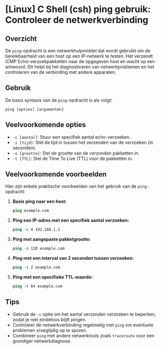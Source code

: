 # [Linux] C Shell (csh) ping gebruik: Controleer de netwerkverbinding

## Overzicht
De `ping`-opdracht is een netwerkhulpmiddel dat wordt gebruikt om de bereikbaarheid van een host op een IP-netwerk te testen. Het verzendt ICMP Echo-verzoekpakketten naar de opgegeven host en wacht op een antwoord. Dit helpt bij het diagnosticeren van netwerkproblemen en het controleren van de verbinding met andere apparaten.

## Gebruik
De basis syntaxis van de `ping`-opdracht is als volgt:

```
ping [opties] [argumenten]
```

## Veelvoorkomende opties
- `-c [aantal]`: Stuur een specifiek aantal echo-verzoeken.
- `-i [tijd]`: Stel de tijd in tussen het verzenden van de verzoeken (in seconden).
- `-s [grootte]`: Stel de grootte van de verzonden pakketten in.
- `-t [TTL]`: Stel de Time To Live (TTL) voor de pakketten in.

## Veelvoorkomende voorbeelden
Hier zijn enkele praktische voorbeelden van het gebruik van de `ping`-opdracht:

1. **Basis ping naar een host:**
   ```csh
   ping example.com
   ```

2. **Ping een IP-adres met een specifiek aantal verzoeken:**
   ```csh
   ping -c 4 192.168.1.1
   ```

3. **Ping met aangepaste pakketgrootte:**
   ```csh
   ping -s 128 example.com
   ```

4. **Ping met een interval van 2 seconden tussen verzoeken:**
   ```csh
   ping -i 2 example.com
   ```

5. **Ping met een specifieke TTL-waarde:**
   ```csh
   ping -t 64 example.com
   ```

## Tips
- Gebruik de `-c` optie om het aantal verzonden verzoeken te beperken, zodat je niet eindeloos blijft pingen.
- Controleer de netwerkverbinding regelmatig met `ping` om eventuele problemen vroegtijdig op te sporen.
- Combineer `ping` met andere netwerktools zoals `traceroute` voor een grondiger netwerkdiagnose.